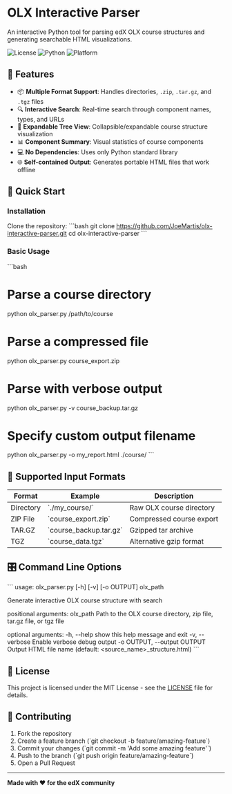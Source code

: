 # OLX Interactive Parser

An interactive Python tool for parsing edX OLX course structures and generating searchable HTML visualizations.

![License](https://img.shields.io/badge/license-MIT-blue.svg)
![Python](https://img.shields.io/badge/python-3.6+-blue.svg)
![Platform](https://img.shields.io/badge/platform-cross--platform-green.svg)

## 🎯 Features

- 📦 **Multiple Format Support**: Handles directories, `.zip`, `.tar.gz`, and `.tgz` files
- 🔍 **Interactive Search**: Real-time search through component names, types, and URLs
- 🌳 **Expandable Tree View**: Collapsible/expandable course structure visualization
- 📊 **Component Summary**: Visual statistics of course components
- 💻 **No Dependencies**: Uses only Python standard library
- 🌐 **Self-contained Output**: Generates portable HTML files that work offline

## 🚀 Quick Start

### Installation

Clone the repository:
\`\`\`bash
git clone https://github.com/JoeMartis/olx-interactive-parser.git
cd olx-interactive-parser
\`\`\`

### Basic Usage

\`\`\`bash
# Parse a course directory
python olx_parser.py /path/to/course

# Parse a compressed file
python olx_parser.py course_export.zip

# Parse with verbose output
python olx_parser.py -v course_backup.tar.gz

# Specify custom output filename
python olx_parser.py -o my_report.html ./course/
\`\`\`

## 📁 Supported Input Formats

| Format | Example | Description |
|--------|---------|-------------|
| Directory | \`./my_course/\` | Raw OLX course directory |
| ZIP File | \`course_export.zip\` | Compressed course export |
| TAR.GZ | \`course_backup.tar.gz\` | Gzipped tar archive |
| TGZ | \`course_data.tgz\` | Alternative gzip format |

## 🎛️ Command Line Options

\`\`\`
usage: olx_parser.py [-h] [-v] [-o OUTPUT] olx_path

Generate interactive OLX course structure with search

positional arguments:
  olx_path              Path to the OLX course directory, zip file, tar.gz file, or tgz file

optional arguments:
  -h, --help            show this help message and exit
  -v, --verbose         Enable verbose debug output
  -o OUTPUT, --output OUTPUT
                        Output HTML file name (default: <source_name>_structure.html)
\`\`\`

## 📄 License

This project is licensed under the MIT License - see the [LICENSE](LICENSE) file for details.

## 🤝 Contributing

1. Fork the repository
2. Create a feature branch (\`git checkout -b feature/amazing-feature\`)
3. Commit your changes (\`git commit -m 'Add some amazing feature'\`)
4. Push to the branch (\`git push origin feature/amazing-feature\`)
5. Open a Pull Request

---

**Made with ❤️ for the edX community**
